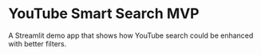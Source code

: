 # YouTube Smart Search MVP

A Streamlit demo app that shows how YouTube search could be enhanced with better filters.
